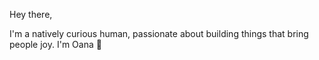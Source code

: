 Hey there,

I'm a natively curious human, passionate about building things that bring people joy. I'm Oana 👋
